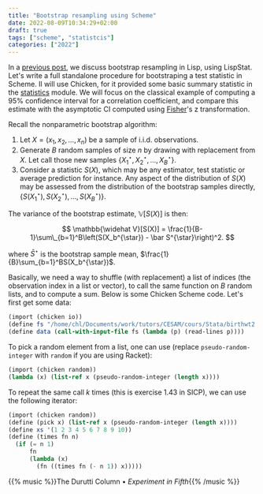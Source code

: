 ```yaml
---
title: "Bootstrap resampling using Scheme"
date: 2022-08-09T10:34:29+02:00
draft: true
tags: ["scheme", "statistcis"]
categories: ["2022"]
---
```


In a [previous post], we discuss bootstrap resampling in Lisp, using LispStat. Let's write a full standalone procedure for bootstraping a test statistic in Scheme. Il will use Chicken, for it provided some basic summary statistic in the [statistics] module. We will focus on the classical example of computing a 95% confidence interval for a correlation coefficient, and compare this estimate with the asymptotic CI computed using [Fisher]'s z transformation.

Recall the nonparametric bootstrap algorithm:

1. Let $X = (x_1, x_2, \dots, x_n)$ be a sample of i.i.d. observations.
2. Generate $B$ random samples of size $n$ by drawing with replacement from $X$. Let call those new samples $\{X_1^{\star}, X_2^{\star},\dots, X_B^{\star}\}$.
3. Consider a statistic $S(X)$, which may be any estimator, test statistic or average prediction for instance. Any aspect of the distribution of $S(X)$ may be assessed from the distribution of the bootstrap samples directly, $\{S(X_1^{\star}), S(X_2^{\star}),\dots, S(X_B^{\star})\}$.

The variance of the bootstrap estimate, $\mathbb{V}[S(X)]$ is then:

$$ \mathbb{\widehat V}[S(X)] = \frac{1}{B-1}\sum\_{b=1}^B\left(S(X_b^{\star}) - \bar S^{\star}\right)^2. $$

where $\bar S^{\star}$ is the bootstrap sample mean, $\frac{1}{B}\sum_{b=1}^BS(X_b^{\star})$.

Basically, we need a way to shuffle (with replacement) a list of indices (the observation index in a list or vector), to call the same function on $B$ random lists, and to compute a sum. Below is some Chicken Scheme code. Let's first get some data:

```scheme
(import (chicken io))
(define fs "/home/chl/Documents/work/tutors/CESAM/cours/Stata/birthwt2.csv")
(define data (call-with-input-file fs (lambda (p) (read-lines p))))
```

To pick a random element from a list, one can use (replace `pseudo-random-integer` with `random` if you are using Racket):

```scheme
(import (chicken random))
(lambda (x) (list-ref x (pseudo-random-integer (length x))))
```

To repeat the same call $k$ times (this is exercise 1.43 in SICP), we can use the following iterator:

```scheme
(import (chicken random))
(define (pick x) (list-ref x (pseudo-random-integer (length x))))
(define xs '(1 2 3 4 5 6 7 8 9 10))
(define (times fn n)
  (if (= n 1)
      fn
      (lambda (x)
        (fn ((times fn (- n 1)) x)))))
```

{{% music %}}The Durutti Column • _Experiment in Fifth_{{% /music %}}

[previous post]: /post/bootstraping-lisp/
[statistics]: https://wiki.call-cc.org/eggref/5/statistics
[fisher]: https://en.wikipeadia.org/wiki/Fisher_transformation
